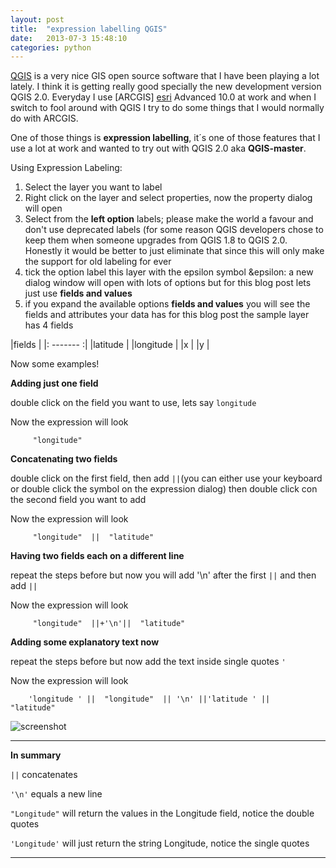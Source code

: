 ```yaml
---
layout: post
title:  "expression labelling QGIS"
date:   2013-07-3 15:48:10
categories: python
---
```


[QGIS][qgis_link] is a very nice GIS open source software that I have been playing a lot lately. I think it is getting really good specially the new development version QGIS 2.0. Everyday I use [ARCGIS] [esri] Advanced 10.0 at work and when I switch to fool around with QGIS I try to do some things that I would normally do with ARCGIS.

One of those things is **expression labelling**, it´s one of those features that I use a lot at work and wanted to try out with QGIS 2.0 aka **QGIS-master**. 

Using Expression Labeling:

1. Select the layer you want to label
2. Right click on the layer and select properties, now the property dialog will open
3. Select from the **left option** labels; please make the world a favour and don't use deprecated labels (for some reason QGIS developers chose to keep them when someone upgrades from QGIS 1.8 to QGIS 2.0. Honestly it would be better to just eliminate that since this will only make the support for old labeling for ever
4. tick the option label this layer with the epsilon symbol &epsilon: a new dialog window will open with lots of options but for this blog post lets just use **fields and values**
5. if you expand the available options **fields and values** you will see the fields and attributes your data has for this blog post the sample layer has 4 fields


|fields     |
|: ------- :|
|latitude   |
|longitude  |
|x          |
|y          |

Now some examples!

**Adding just one field**

double click on the field you want to use, lets say `longitude` 

Now the expression will look 

```
     "longitude" 
```

**Concatenating two fields**

double click on the first field, then add `||`(you can either use your keyboard or double click the symbol on the expression dialog) then double click con the second field you want to add

Now the expression will look

```
	 "longitude"  ||  "latitude" 
```
	 
**Having two fields each on a different line**

repeat the steps before but now you will add '\n' after the first `||` and then add `||`

Now the expression will look

```
     "longitude"  ||+'\n'||  "latitude" 
 ```
 
**Adding some explanatory text now**

repeat the steps before but now add the text inside single quotes `'`

Now the expression will look
 
```
    'longitude ' ||  "longitude"  || '\n' ||'latitude ' ||   "latitude" 
```
![screenshot]([{{site.url}}/assets/QGIS/expression-labelling-QGIS-4.jpg)

***
**In summary**

`||` concatenates 

`'\n'` equals a new line

`"Longitude"` will return the values in the Longitude field, notice the double quotes

`'Longitude'` will just return the string Longitude, notice the single quotes

***
 
[esri]: http://esri.com
[qgis_link]:    http://www.qgis.org
[twitter_richard]:    https://twitter.com/richardburcher
[code_academy]:    http://www.codecademy.com/
[python_link]:   http://www.python.org/
